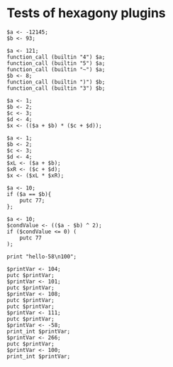 # Tests of hexagony plugins

```polygolf
$a <- -12145;
$b <- 93;
```

```polygolf plugins.limitSetOp(999)
$a <- 121;
function_call (builtin "4") $a;
function_call (builtin "5") $a;
function_call (builtin "~") $a;
$b <- 8;
function_call (builtin ")") $b;
function_call (builtin "3") $b;
```

```polygolf
$a <- 1;
$b <- 2;
$c <- 3;
$d <- 4;
$x <- (($a + $b) * ($c + $d));
```

```polygolf plugins.decomposeExpressions
$a <- 1;
$b <- 2;
$c <- 3;
$d <- 4;
$xL <- ($a + $b);
$xR <- ($c + $d);
$x <- ($xL * $xR);
```

```polygolf
$a <- 10;
if ($a == $b){
    putc 77;
};
```

```polygolf plugins.extractConditions
$a <- 10;
$condValue <- (($a - $b) ^ 2);
if ($condValue <= 0) (
    putc 77
);
```

```polygolf
print "hello-58\n100";
```

```polygolf plugins.printTextLiteral
$printVar <- 104;
putc $printVar;
$printVar <- 101;
putc $printVar;
$printVar <- 108;
putc $printVar;
putc $printVar;
$printVar <- 111;
putc $printVar;
$printVar <- -58;
print_int $printVar;
$printVar <- 266;
putc $printVar;
$printVar <- 100;
print_int $printVar;
```
